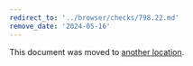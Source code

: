 ```yaml
---
redirect_to: '../browser/checks/798.22.md'
remove_date: '2024-05-16'
---
```


This document was moved to [another location](../browser/checks/798.22.md).

<!-- This redirect file can be deleted after 2024-05-16. -->
<!-- Redirects that point to other docs in the same project expire in three months. -->
<!-- Redirects that point to docs in a different project or site (for example, link is not relative and starts with `https:`) expire in one year. -->
<!-- Before deletion, see: https://docs.gitlab.com/ee/development/documentation/redirects.html -->
